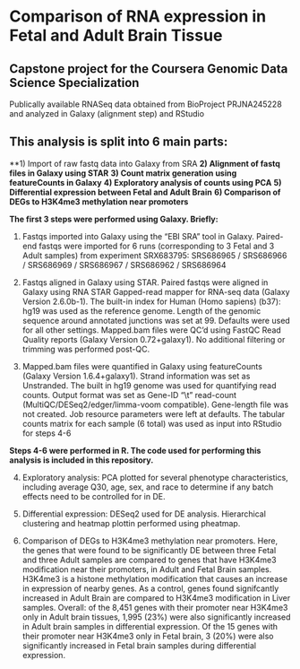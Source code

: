 # Comparison of RNA expression in Fetal and Adult Brain Tissue
## Capstone project for the Coursera Genomic Data Science Specialization

Publically available RNASeq data obtained from BioProject PRJNA245228 and analyzed in Galaxy (alignment step) and RStudio


## This analysis is split into 6 main parts:

**1)	Import of raw fastq data into Galaxy from SRA
**2)	Alignment of fastq files in Galaxy using STAR**
**3)	Count matrix generation using featureCounts in Galaxy**
**4)	Exploratory analysis of counts using PCA**
**5)	Differential expression between Fetal and Adult Brain**
**6)	Comparison of DEGs to H3K4me3 methylation near promoters**

**The first 3 steps were performed using Galaxy. Briefly:**

1. Fastqs imported into Galaxy using the “EBI SRA” tool in Galaxy. Paired-end fastqs were imported for 6 runs (corresponding to 3 Fetal and 3 Adult samples) from experiment SRX683795: SRS686965 / SRS686966 / SRS686969 / SRS686967 / SRS686962 / SRS686964

2. Fastqs aligned in Galaxy using STAR. Paired fastqs were aligned in Galaxy using RNA STAR Gapped-read mapper for RNA-seq data (Galaxy Version 2.6.0b-1). The built-in index for Human (Homo sapiens) (b37): hg19 was used as the reference genome. Length of the genomic sequence around annotated junctions was set at 99. Defaults were used for all other settings. Mapped.bam files were QC’d using FastQC Read Quality reports (Galaxy Version 0.72+galaxy1). No additional filtering or trimming was performed post-QC. 

3. Mapped.bam files were quantified in Galaxy using featureCounts (Galaxy Version 1.6.4+galaxy1). Strand information was set as Unstranded. The built in hg19 genome was used for quantifying read counts. Output format was set as Gene-ID “\t” read-count (MultiQC/DESeq2/edger/limma-voom compatible). Gene-length file was not created. Job resource parameters were left at defaults. The tabular counts matrix for each sample (6 total) was used as input into RStudio for steps 4-6


**Steps 4-6 were performed in R. The code used for performing this analysis is included in this repository.**


4. Exploratory analysis: PCA plotted for several phenotype characteristics, including average Q30, age, sex, and race to determine if any batch effects need to be controlled for in DE.

5. Differential expression: DESeq2 used for DE analysis. Hierarchical clustering and heatmap plottin performed using pheatmap. 

6. Comparison of DEGs to H3K4me3 methylation near promoters. Here, the genes that were found to be significantly DE between three Fetal and three Adult samples are compared to genes that have H3K4me3 modification near their promoters, in Adult and Fetal Brain samples. H3K4me3 is a histone methylation modification that causes an increase in expression of nearby genes. As a control, genes found signifcantly increased in Adult Brain are compared to H3K4me3 modification in Liver samples. Overall: of the 8,451 genes with their promoter near H3K4me3 only in Adult brain tissues, 1,995 (23%) were also significantly increased in Adult brain samples in differential expression. Of the 15 genes with their promoter near H3K4me3 only in Fetal brain, 3 (20%) were also significantly increased in Fetal brain samples during differential expression.
